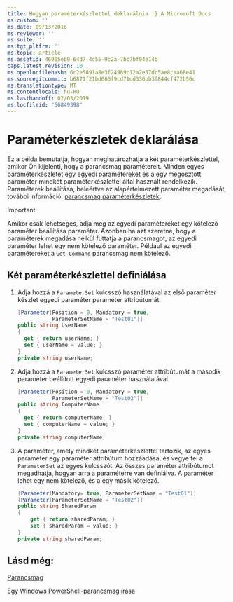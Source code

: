```yaml
---
title: Hogyan paraméterkészlettel deklarálnia |} A Microsoft Docs
ms.custom: ''
ms.date: 09/13/2016
ms.reviewer: ''
ms.suite: ''
ms.tgt_pltfrm: ''
ms.topic: article
ms.assetid: 46905eb9-64d7-4c55-9c2a-7bc7bf04e14b
caps.latest.revision: 10
ms.openlocfilehash: 6c2e5891a8e3f24969c12a2e57dc5ae8caa68e41
ms.sourcegitcommit: b6871f21bd666f9cd71dd336bb3f844cf472b56c
ms.translationtype: MT
ms.contentlocale: hu-HU
ms.lasthandoff: 02/03/2019
ms.locfileid: "56849398"
---
```

# <a name="how-to-declare-parameter-sets"></a>Paraméterkészletek deklarálása

Ez a példa bemutatja, hogyan meghatározhatja a két paraméterkészlettel, amikor Ön kijelenti, hogy a parancsmag paramétereit. Minden egyes paraméterkészletet egy egyedi paramétereket és a egy megosztott paraméter mindkét paraméterkészlettel által használt rendelkezik. Paraméterek beállítása, beleértve az alapértelmezett paraméter megadását, további információ: [parancsmag paraméterkészletek](./cmdlet-parameter-sets.md).

> [!IMPORTANT]
> Amikor csak lehetséges, adja meg az egyedi paramétereket egy kötelező paraméter beállítása paraméter. Azonban ha azt szeretné, hogy a paraméterek megadása nélkül futtatja a parancsmagot, az egyedi paraméter lehet egy nem kötelező paraméter. Például az egyedi paramétereket a `Get-Command` parancsmag nem kötelező.

## <a name="how-to-define-two-parameter-sets"></a>Két paraméterkészlettel definiálása

1. Adja hozzá a `ParameterSet` kulcsszó használatával az első paraméter készlet egyedi paraméter paraméter attribútumát.

   ```csharp
   [Parameter(Position = 0, Mandatory = true,
              ParameterSetName = "Test01")]
   public string UserName
   {
     get { return userName; }
     set { userName = value; }
   }
   private string userName;
   ```

2. Adja hozzá a `ParameterSet` kulcsszó paraméter attribútumát a második paraméter beállított egyedi paraméter használatával.

   ```csharp
   [Parameter(Position = 0, Mandatory = true,
              ParameterSetName = "Test02")]
   public string ComputerName
   {
     get { return computerName; }
     set { computerName = value; }
   }
   private string computerName;
   ```

3. A paraméter, amely mindkét paraméterkészlettel tartozik, az egyes paraméter egy paraméter attribútum hozzáadása, és vegye fel a `ParameterSet` az egyes kulcsszót. Az összes paraméter attribútumot megadhatja, hogyan arra a paraméterre van definiálva. A paraméter lehet egy nem kötelező, és a egy másik kötelező.

   ```csharp
   [Parameter(Mandatory= true, ParameterSetName = "Test01")]
   [Parameter(ParameterSetName = "Test02")]
   public string SharedParam
   {
       get { return sharedParam; }
       set { sharedParam = value; }
   }
   private string sharedParam;
   ```

## <a name="see-also"></a>Lásd még:

[Parancsmag](./cmdlet-parameter-sets.md)

[Egy Windows PowerShell-parancsmag írása](./writing-a-windows-powershell-cmdlet.md)
